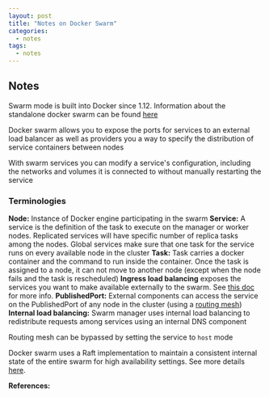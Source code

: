 ```yaml
---
layout: post
title: "Notes on Docker Swarm"
categories:
  - notes
tags:
  - notes
---
```

## Notes
Swarm mode is built into Docker since 1.12. Information about the standalone docker swarm can be found [here](https://docs.docker.com/swarm/overview/)

Docker swarm allows you to expose the ports for services to an external load balancer as well as providers you a way to specify the distribution of service containers between nodes

With swarm services you can modify a service's configuration, including the networks and volumes it is connected to without manually restarting the service

### Terminologies
**Node:** Instance of Docker engine participating in the swarm
**Service:** A service is the definition of the task to execute on the manager or worker nodes. Replicated services will have specific number of replica tasks among the nodes. Global services make sure that one task for the service runs on every available node in the cluster
**Task:** Task carries a docker container and the command to run inside the container. Once the task is assigned to a node, it can not move to another node (except when the node fails and the task is rescheduled)
**Ingress load balancing** exposes the services you want to make available externally to the swarm. See [this doc](https://docs.docker.com/engine/swarm/ingress/) for more info.
**PublishedPort:** External components can access the service on the PublishedPort of any node in the cluster (using a [routing mesh](https://docs.docker.com/engine/swarm/ingress/))
**Internal load balancing:** Swarm manager uses internal load balancing to redistribute requests among services using an internal DNS component

Routing mesh can be bypassed by setting the service to `host` mode

Docker swarm uses a Raft implementation to maintain a consistent internal state of the entire swarm for high availability settings. See more details [here](https://docs.docker.com/engine/swarm/how-swarm-mode-works/nodes/).



**References:**
